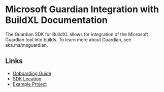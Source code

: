 # Microsoft Guardian Integration with BuildXL Documentation

The Guardian SDK for BuildXL allows for integration of the Microsoft Guardian tool into builds. To learn more about Guardian, see aka.ms/msguardian.

## Links
- [Onboarding Guide](onboarding.md)
- [SDK Location](../../../../Public/Sdk/Public/Tools/Guardian/Tool.Guardian.dsc)
- [Example Project](../../../../Examples/MsGuardian/README.md)